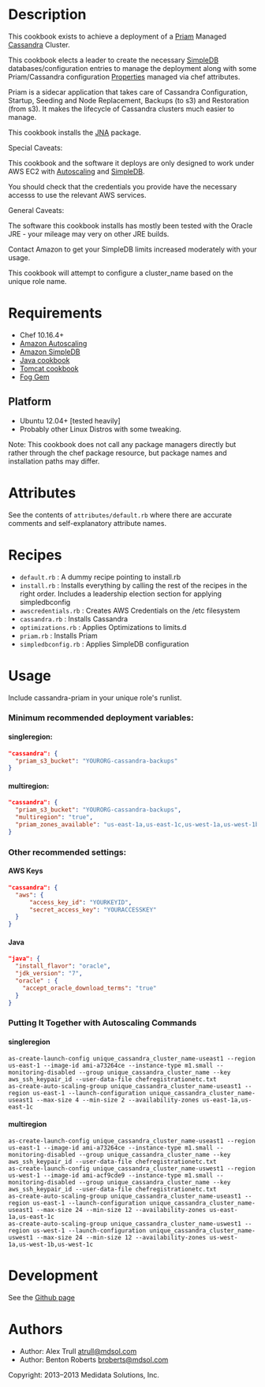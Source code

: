 Description
===========

This cookbook exists to achieve a deployment of a [Priam][1] Managed [Cassandra][2] Cluster.

This cookbook elects a leader to create the necessary [SimpleDB][3] databases/configuration entries to manage the deployment along with some Priam/Cassandra configuration [Properties][4] managed via chef attributes.

Priam is a sidecar application that takes care of Cassandra Configuration, Startup, Seeding and Node Replacement, Backups (to s3) and Restoration (from s3). It makes the lifecycle of Cassandra clusters much easier to manage.

This cookbook installs the [JNA][5] package.

Special Caveats:

This cookbook and the software it deploys are only designed to work under AWS EC2 with [Autoscaling][6] and [SimpleDB][3].

You should check that the credentials you provide have the necessary accesss to use the relevant AWS services.

General Caveats:

The software this cookbook installs has mostly been tested with the Oracle JRE - your mileage may very on other JRE builds. 

Contact Amazon to get your SimpleDB limits increased moderately with your usage.

This cookbook will attempt to configure a cluster_name based on the unique role name.

Requirements
============
* Chef 10.16.4+
* [Amazon Autoscaling][6]
* [Amazon SimpleDB][3]
* [Java cookbook][8]
* [Tomcat cookbook][9]
* [Fog Gem][10]

## Platform

* Ubuntu 12.04+ [tested heavily]
* Probably other Linux Distros with some tweaking. 

Note: This cookbook does not call any package managers directly but rather through the chef package resource, but package names and installation paths may differ.

Attributes
==========

See the contents of `attributes/default.rb` where there are accurate comments and self-explanatory attribute names.

Recipes
=======

* `default.rb` : A dummy recipe pointing to install.rb
* `install.rb` : Installs everything by calling the rest of the recipes in the right order. Includes a leadership election section for applying simpledbconfig
* `awscredentials.rb` : Creates AWS Credentials on the /etc filesystem
* `cassandra.rb` : Installs Cassandra
* `optimizations.rb` : Applies Optimizations to limits.d
* `priam.rb` : Installs Priam
* `simpledbconfig.rb` : Applies SimpleDB configuration

Usage
=====

Include cassandra-priam in your unique role's runlist.

### Minimum recommended deployment variables:

#### singleregion:

```JSON
"cassandra": {
  "priam_s3_bucket": "YOURORG-cassandra-backups"
}
```

#### multiregion:

```JSON
"cassandra": {
  "priam_s3_bucket": "YOURORG-cassandra-backups",
  "multiregion": "true",
  "priam_zones_available": "us-east-1a,us-east-1c,us-west-1a,us-west-1b,us-west-1c"
}
```

### Other recommended settings:

#### AWS Keys

```JSON
"cassandra": {
  "aws": {
      "access_key_id": "YOURKEYID",
      "secret_access_key": "YOURACCESSKEY"
  }
}

```

#### Java

```JSON
"java": {
  "install_flavor": "oracle",
  "jdk_version": "7",
  "oracle" : {
    "accept_oracle_download_terms": "true"
  }
}
```

### Putting It Together with Autoscaling Commands

#### singleregion

```SHELL
as-create-launch-config unique_cassandra_cluster_name-useast1 --region us-east-1 --image-id ami-a73264ce --instance-type m1.small --monitoring-disabled --group unique_cassandra_cluster_name --key aws_ssh_keypair_id --user-data-file chefregistrationetc.txt
as-create-auto-scaling-group unique_cassandra_cluster_name-useast1 --region us-east-1 --launch-configuration unique_cassandra_cluster_name-useast1 --max-size 4 --min-size 2 --availability-zones us-east-1a,us-east-1c
```

#### multiregion

```SHELL
as-create-launch-config unique_cassandra_cluster_name-useast1 --region us-east-1 --image-id ami-a73264ce --instance-type m1.small --monitoring-disabled --group unique_cassandra_cluster_name --key aws_ssh_keypair_id --user-data-file chefregistrationetc.txt 
as-create-launch-config unique_cassandra_cluster_name-uswest1 --region us-west-1 --image-id ami-acf9cde9 --instance-type m1.small --monitoring-disabled --group unique_cassandra_cluster_name --key aws_ssh_keypair_id --user-data-file chefregistrationetc.txt
as-create-auto-scaling-group unique_cassandra_cluster_name-useast1 --region us-east-1 --launch-configuration unique_cassandra_cluster_name-useast1 --max-size 24 --min-size 12 --availability-zones us-east-1a,us-east-1c
as-create-auto-scaling-group unique_cassandra_cluster_name-uswest1 --region us-west-1 --launch-configuration unique_cassandra_cluster_name-uswest1 --max-size 24 --min-size 12 --availability-zones us-west-1a,us-west-1b,us-west-1c
```

Development
===========

See the [Github page][7]

[1]: https://github.com/Netflix/Priam
[2]: http://planetcassandra.org
[3]: http://aws.amazon.com/simpledb
[4]: https://github.com/Netflix/Priam/wiki/Properties
[5]: https://github.com/twall/jna
[6]: http://aws.amazon.com/autoscaling
[7]: https://github.com/mdsol/cassandra_priam_cookbook
[8]: http://community.opscode.com/cookbooks/java
[9]: http://community.opscode.com/cookbooks/tomcat
[10]: https://rubygems.org/gems/fog

Authors
=======

* Author: Alex Trull <atrull@mdsol.com>
* Author: Benton Roberts <broberts@mdsol.com>

Copyright: 2013–2013 Medidata Solutions, Inc.
